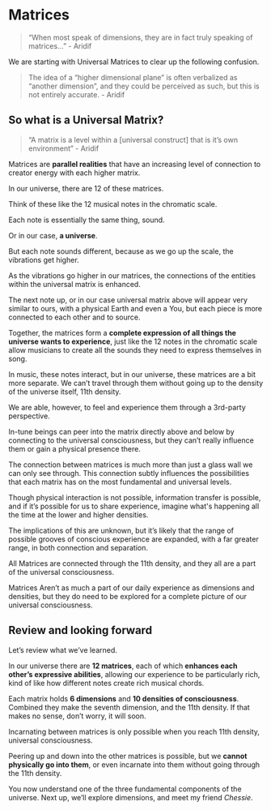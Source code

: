 # Matrices

> “When most speak of dimensions, they are in fact truly speaking of matrices…” - Aridif

We are starting with Universal Matrices to clear up the following confusion.

> The idea of a “higher dimensional plane” is often verbalized as “another dimension”, and they could be perceived as such, but this is not entirely accurate. - Aridif

## So what is a Universal Matrix?

> “A matrix is a level within a [universal construct] that is it’s own environment” - Aridif

Matrices are **parallel realities** that have an increasing level of connection to creator energy with each higher matrix.

In our universe, there are 12 of these matrices.

Think of these like the 12 musical notes in the chromatic scale. 

Each note is essentially the same thing, sound.

Or in our case, **a universe**.

But each note sounds different, because as we go up the scale, the vibrations get higher.

As the vibrations go higher in our matrices, the connections of the entities within the universal matrix is enhanced.

The next note up, or in our case universal matrix above will appear very similar to ours, with a physical Earth and even a You, but each piece is more connected to each other and to source.

Together, the matrices form a **complete expression of all things the universe wants to experience**, just like the 12 notes in the chromatic scale allow musicians to create all the sounds they need to express themselves in song.

In music, these notes interact, but in our universe, these matrices are a bit more separate. We can’t travel through them without going up to the density of the universe itself, 11th density.

We are able, however, to feel and experience them through a 3rd-party perspective.

In-tune beings can peer into the matrix directly above and below by connecting to the universal consciousness, but they can’t really influence them or gain a physical presence there.

The connection between matrices is much more than just a glass wall we can only see through. This connection subtly influences the possibilities that each matrix has on the most fundamental and universal levels.

Though physical interaction is not possible, information transfer is possible, and if it’s possible for us to share experience, imagine what's happening all the time at the lower and higher densities.

The implications of this are unknown, but it’s likely that the range of possible grooves of conscious experience are expanded, with a far greater range, in both connection and separation.

All Matrices are connected through the 11th density, and they all are a part of the universal consciousness.

Matrices Aren’t as much a part of our daily experience as dimensions and densities, but they do need to be explored for a complete picture of our universal consciousness.

## Review and looking forward

Let’s review what we’ve learned.

In our universe there are **12 matrices**, each of which **enhances each other’s expressive abilities**, allowing our experience to be particularly rich, kind of like how different notes create rich musical chords.

Each matrix holds **6 dimensions** and **10 densities of consciousness**. Combined they make the seventh dimension, and the 11th density. If that makes no sense, don’t worry, it will soon.

Incarnating between matrices is only possible when you reach 11th density, universal consciousness.

Peering up and down into the other matrices is possible, but we **cannot physically go into them**, or even incarnate into them without going through the 11th density.

You now understand one of the three fundamental components of the universe. Next up, we’ll explore dimensions, and meet my friend *Chessie*.




<!--stackedit_data:
eyJoaXN0b3J5IjpbMjAyNzQ2MjIxLC0zNDIyMzYxNzksNjU0Mz
Y1MjMyLC01MTYwNjgzMzQsLTEwNjY5NDE5MzQsLTIwODg3NDY2
MTIsNzMwOTk4MTE2XX0=
-->